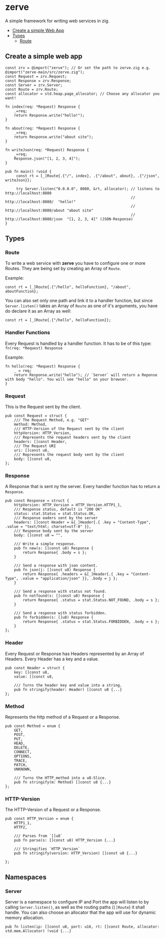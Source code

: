 # zerve
A simple framework for writing web services in zig.

* [Create a simple Web App](#create-a-simple-web-app)
* [Types](#types)
    * [Route](#route)

## Create a simple web app

```zig
const zrv = @import("zerve"); // Or set the path to zerve.zig e.g. @import("zerve-main/src/zerve.zig");
const Request = zrv.Request;
const Response = zrv.Response;
const Server = zrv.Server;
const Route = zrv.Route;
const allocator = std.heap.page_allocator; // Choose any allocator you want!

fn index(req: *Request) Response {
    _=req;
    return Response.write("hello!");
}

fn about(req: *Request) Response {
    _=req;
    return Response.write("about site");
}

fn writeJson(req: *Request) Response {
    _=req;
    Response.json("[1, 2, 3, 4]");
}

pub fn main() !void {
     const rt = [_]Route{.{"/", index}, .{"/about", about}, .{"/json", writeJson}};

     try Server.listen("0.0.0.0", 8080, &rt, allocator); // listens to http://localhost:8080
                                                         // http://localhost:8080/  "hello!"
                                                         // http://localhost:8080/about "about site"
                                                         // http://localhost:8080/json  "[1, 2, 3, 4]" (JSON-Response)
}
```

## Types

### Route

To write a web service with **zerve** you have to configure one or more Routes. They are being set by creating an Array of `Route`.

Example:
```zig
const rt = [_]Route{.{"/hello", helloFunction}, "/about", aboutFunction};
```
You can also set only one path and link it to a handler function, but since `Server.listen()` takes an Array of `Route` as one of it's arguments,
you have do declare it as an Array as well:
```zig
const rt = [_]Route{.{"/hello", helloFunction}};
```

### Handler Functions

Every Request is handled by a handler function. It has to be of this type: `fn(req: *Request) Response`

Example:
```zig
fn hello(req: *Request) Response {
    _ = req;
    return Response.write("hello"); // `Server` will return a Reponse with body "hello". You will see "hello" on your browser.
}
```

### Request

This is the Request sent by the client.
```zig
pub const Request = struct {
    /// The Request Method, e.g. "GET"
    method: Method,
    /// HTTP-Version of the Request sent by the client
    httpVersion: HTTP_Version,
    /// Represents the request headers sent by the client
    headers: []const Header,
    /// The Request URI
    uri: []const u8,
    /// Represents the request body sent by the client
    body: []const u8,
};
```

### Response

A Response that is sent ny the server. Every handler function has to return a `Response`.
```zig
pub const Response = struct {
    httpVersion: HTTP_Version = HTTP_Version.HTTP1_1,
    /// Response status, default is "200 OK"
    status: stat.Status = stat.Status.OK,
    /// Response eaders sent by the server
    headers: []const Header = &[_]Header{.{ .key = "Content-Type", .value = "text/html; charset=utf-8" }},
    /// Response body sent by the server
    body: []const u8 = "",

    /// Write a simple response.
    pub fn new(s: []const u8) Response {
        return Response{ .body = s };
    }

    /// Send a response with json content.
    pub fn json(j: []const u8) Response {
        return Response{ .headers = &[_]Header{.{ .key = "Content-Type", .value = "application/json" }}, .body = j };
    }

    /// Send a response with status not found.
    pub fn notfound(s: []const u8) Response {
        return Response{ .status = stat.Status.NOT_FOUND, .body = s };
    }

    /// Send a response with status forbidden.
    pub fn forbidden(s: []u8) Response {
        return Response{ .status = stat.Status.FORBIDDEN, .body = s };
    }
};
```

### Header

Every Request or Response has Headers represented by an Array of Headers. Every Header has a key and a value.
```zig
pub const Header = struct {
    key: []const u8,
    value: []const u8,

    /// Turns the header key and value into a string.
    pub fn stringify(header: Header) []const u8 {...}
};
```

### Method

Represents the http method of a Request or a Response.
```zig
pub const Method = enum {
    GET,
    POST,
    PUT,
    HEAD,
    DELETE,
    CONNECT,
    OPTIONS,
    TRACE,
    PATCH,
    UNKNOWN,

    /// Turns the HTTP_method into a u8-Slice.
    pub fn stringify(m: Method) []const u8 {...}
};
```

### HTTP-Version

The HTTP-Version of a Request or a Response.
```zig
pub const HTTP_Version = enum {
    HTTP1_1,
    HTTP2,

    /// Parses from `[]u8`
    pub fn parse(s: []const u8) HTTP_Version {...}

    /// Stringifies `HTTP_Version`
    pub fn stringify(version: HTTP_Version) []const u8 {...}

};
```

## Namespaces

### Server

Server is a namespace to configure IP and Port the app will listen to by calling `Server.listen()`, as well as the routing paths (`[]Route`) it shall handle.
You can also choose an allocator that the app will use for dynamic memory allocation.
```zig
pub fn listen(ip: []const u8, port: u16, rt: []const Route, allocator: std.mem.Allocator) !void {...}
```
